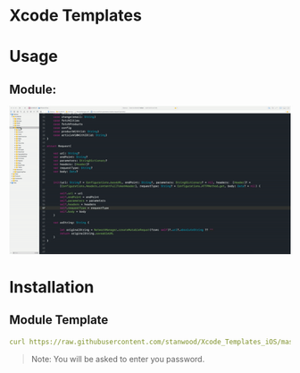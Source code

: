 # Xcode Templates

# Usage

## Module:

<img src="Media/module.gif" alt="Module" width="900">

# Installation

## Module Template

```yml
curl https://raw.githubusercontent.com/stanwood/Xcode_Templates_iOS/master/Script/install.sh?token=ABgOf-W8u28OJ99Ssm1yW7wHyI8zVoX-ks5bkMqpwA%3D%3D | sudo bash
```

>Note: You will be asked to enter you password.
